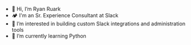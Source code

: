 - 👋 Hi, I’m Ryan Ruark
- 🏕️ I'm an Sr. Experience Consultant at Slack
- 👀 I’m interested in building custom Slack integrations and administration tools
- 🌱 I’m currently learning Python

<!---
rruark-sfdc/rruark-sfdc is a ✨ special ✨ repository because its `README.md` (this file) appears on your GitHub profile.
You can click the Preview link to take a look at your changes.
--->

